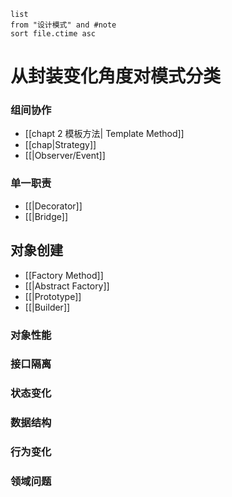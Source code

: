```dataview
list
from "设计模式" and #note 
sort file.ctime asc
```
# 从封装变化角度对模式分类
### 组间协作
- [[chapt 2 模板方法| Template Method]]
- [[chap|Strategy]]
- [[|Observer/Event]]
### 单一职责
- [[|Decorator]]
- [[|Bridge]]
## 对象创建
- [[Factory Method]]
- [[|Abstract Factory]]
- [[|Prototype]]
- [[|Builder]]
### 对象性能
### 接口隔离
### 状态变化
### 数据结构
### 行为变化
### 领域问题
